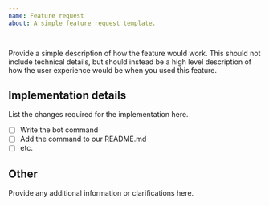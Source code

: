 ```yaml
---
name: Feature request
about: A simple feature request template.

---
```


Provide a simple description of how the feature would work. This should not include technical details, but should instead be a high level description of how the user experience would be when you used this feature.

## Implementation details

List the changes required for the implementation here.

- [ ] Write the bot command
- [ ] Add the command to our README.md
- [ ] etc.

## Other

Provide any additional information or clarifications here.
